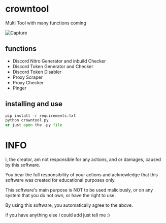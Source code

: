 # crowntool
Multi Tool with many functions coming

![Capture](https://user-images.githubusercontent.com/58895443/137584868-dc91342b-713a-4fe9-be1f-9d13c23bfe43.PNG)
## functions

- Discord Nitro Generator and inbuild Checker
- Discord Token Generator and Checker
- Discord Token Disabler
- Proxy Scraper
- Proxy Checker
- Pinger

## installing and use
```python
pip install -r requirements.txt
python crowntool.py
or just open the .py file
```

# INFO

I, the creator, am not responsible for any actions, and or damages, caused by this software.

You bear the full responsibility of your actions and acknowledge that this software was created for educational purposes only.

This software's main purpose is NOT to be used maliciously, or on any system that you do not own, or have the right to use.

By using this software, you automatically agree to the above.

if you have anything else i could add just tell me :)
